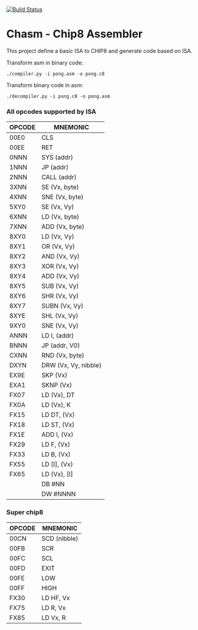 [![Build Status](https://travis-ci.org/fakeezz/chasm.png?branch=master)](https://travis-ci.org/fakeezz/chasm)
# Chasm - Chip8 Assembler

This project define a basic ISA to CHIP8 and generate code based on ISA.

Transform asm in binary code:
```
./compiler.py -i pong.asm -o pong.c8
```

Transform binary code in asm:
```
./decompiler.py -i pong.c8 -o pong.asm
```

### All opcodes supported by ISA

| OPCODE  |      MNEMONIC        |
| ------- | -------------------- |
| 00E0    | CLS                  |
| 00EE    | RET                  |
| 0NNN    | SYS (addr)           |
| 1NNN    | JP (addr)            |
| 2NNN    | CALL (addr)          |
| 3XNN    | SE (Vx, byte)        |
| 4XNN    | SNE (Vx, byte)       |
| 5XY0    | SE (Vx, Vy)          |
| 6XNN    | LD (Vx, byte)        |
| 7XNN    | ADD (Vx, byte)       |
| 8XY0    | LD  (Vx, Vy)         |
| 8XY1    | OR  (Vx, Vy)         |
| 8XY2    | AND (Vx, Vy)         |
| 8XY3    | XOR (Vx, Vy)         |
| 8XY4    | ADD (Vx, Vy)         |
| 8XY5    | SUB (Vx, Vy)         |
| 8XY6    | SHR (Vx, Vy)         |
| 8XY7    | SUBN (Vx, Vy)        |
| 8XYE    | SHL (Vx, Vy)         |
| 9XY0    | SNE (Vx, Vy)         |
| ANNN    | LD I, (addr)         |
| BNNN    | JP (addr, V0)        |
| CXNN    | RND (Vx, byte)       |
| DXYN    | DRW (Vx, Vy, nibble) |
| EX9E    | SKP (Vx)             |
| EXA1    | SKNP (Vx)            |
| FX07    | LD (Vx), DT          |
| FX0A    | LD (Vx), K           |
| FX15    | LD DT, (Vx)          |
| FX18    | LD ST, (Vx)          |
| FX1E    | ADD I, (Vx)          |
| FX29    | LD F, (Vx)           |
| FX33    | LD B, (Vx)           |
| FX55    | LD [I], (Vx)         |
| FX65    | LD (Vx), [I]         |
|         | DB #NN               |
|         | DW #NNNN             |

### Super chip8

| OPCODE  |      MNEMONIC        |
| ------- | -------------------- |
| 00CN    | SCD (nibble)         |
| 00FB    | SCR                  |
| 00FC    | SCL                  |
| 00FD    | EXIT                 |
| 00FE    | LOW                  |
| 00FF    | HIGH                 |
| FX30    | LD HF, Vx            |
| FX75    | LD R, Vx             |
| FX85    | LD Vx, R             |
